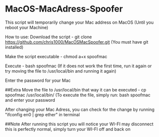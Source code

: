 # MacOS-MacAdress-Spoofer
This script will temporarily change your Mac address on MacOS (Until you reboot your Machine)

How to use:
Download the script - git clone https://github.com/chris1000/MacOSMacSpoofer.git (You must have git installed)

Make the script executable - chmod a+x spoofmac

Execute - bash spoofmac (If it does not work the first time, run it again or try moving the file to /usr/local/bin and running it again)

Enter the password for your Mac

##Extra
Move the file to /usr/local/bin that way it can be executed - cp spoofmac /usr/local/bin/ (To execute the file, simply run: bash spoofmac and enter your password

After changing your Mac Adress, you can check for the change by running "ifconfig en0 | grep ether" in terminal

##Note
After running this script you will notice your WI-FI may disconnect this is perfectly normal, simply turn your WI-FI off and back on
